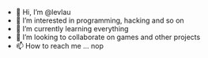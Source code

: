 - 👋 Hi, I’m @levlau
- 👀 I’m interested in programming, hacking and so on 
- 🌱 I’m currently learning everything
- 💞️ I’m looking to collaborate on games and other projects
- 📫 How to reach me ... nop

<!---
levlau/levlau is a ✨ special ✨ repository because its `README.md` (this file) appears on your GitHub profile.
You can click the Preview link to take a look at your changes.
--->
